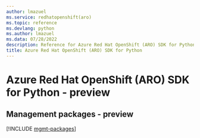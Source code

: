```yaml
---
author: lmazuel
ms.service: redhatopenshift(aro)
ms.topic: reference
ms.devlang: python
ms.author: lmazuel
ms.data: 07/28/2022
description: Reference for Azure Red Hat OpenShift (ARO) SDK for Python
title: Azure Red Hat OpenShift (ARO) SDK for Python
---
```

# Azure Red Hat OpenShift (ARO) SDK for Python - preview

## Management packages - preview
[!INCLUDE [mgmt-packages](red-hat-openshift-(aro)-mgmt-index.md)]